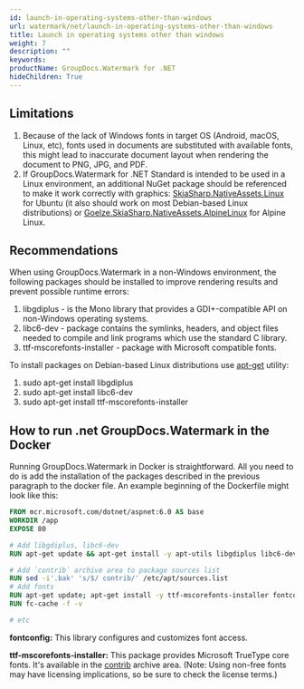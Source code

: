 ```yaml
---
id: launch-in-operating-systems-other-than-windows
url: watermark/net/launch-in-operating-systems-other-than-windows
title: Launch in operating systems other than windows
weight: 7
description: ""
keywords: 
productName: GroupDocs.Watermark for .NET
hideChildren: True
---
```

## Limitations

1. Because of the lack of Windows fonts in target OS (Android, macOS, Linux, etc), fonts used in documents are substituted with available fonts, this might lead to inaccurate document layout when rendering the document to PNG, JPG, and PDF.
2. If GroupDocs.Watermark for .NET Standard is intended to be used in a Linux environment, an additional NuGet package should be referenced to make it work correctly with graphics: [SkiaSharp.NativeAssets.Linux](https://www.nuget.org/packages/SkiaSharp.NativeAssets.Linux) for Ubuntu (it also should work on most Debian-based Linux distributions) or [Goelze.SkiaSharp.NativeAssets.AlpineLinux](https://www.nuget.org/packages/Goelze.SkiaSharp.NativeAssets.AlpineLinux) for Alpine Linux.

## Recommendations

When using GroupDocs.Watermark in a non-Windows environment, the following packages should be installed to improve rendering results and prevent possible runtime errors:

1. libgdiplus - is the Mono library that provides a GDI+-compatible API on non-Windows operating systems.
2. libc6-dev - package contains the symlinks, headers, and object files needed to compile and link programs which use the standard C library.
3. ttf-mscorefonts-installer - package with Microsoft compatible fonts.

To install packages on Debian-based Linux distributions use [apt-get](https://wiki.debian.org/apt-get) utility:

1. sudo apt-get install libgdiplus
2. sudo apt-get install libc6-dev
3. sudo apt-get install ttf-mscorefonts-installer

## How to run .net GroupDocs.Watermark in the Docker

Running GroupDocs.Watermark in Docker is straightforward. All you need to do is add the installation of the packages described in the previous paragraph to the docker file. An example beginning of the Dockerfile might look like this:

```Dockerfile
FROM mcr.microsoft.com/dotnet/aspnet:6.0 AS base
WORKDIR /app
EXPOSE 80

# Add libgdiplus, libc6-dev
RUN apt-get update && apt-get install -y apt-utils libgdiplus libc6-dev

# Add `contrib` archive area to package sources list
RUN sed -i'.bak' 's/$/ contrib/' /etc/apt/sources.list
# Add fonts
RUN apt-get update; apt-get install -y ttf-mscorefonts-installer fontconfig
RUN fc-cache -f -v

# etc
```

**fontconfig:** This library configures and customizes font access.

**ttf-mscorefonts-installer:** This package provides Microsoft TrueType core fonts. It's available in the [contrib](https://www.debian.org/doc/debian-policy/ch-archive#s-contrib) archive area. (Note: Using non-free fonts may have licensing implications, so be sure to check the license terms.)
